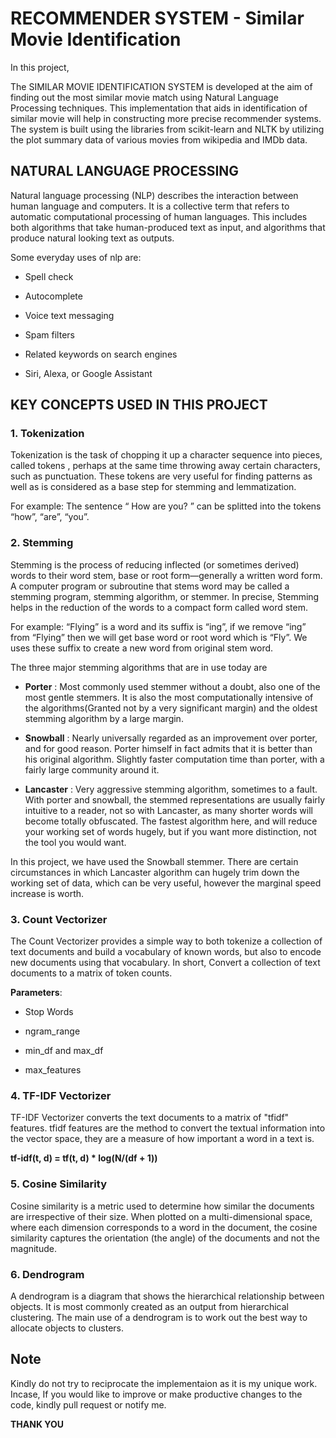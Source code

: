 # RECOMMENDER SYSTEM - Similar Movie Identification

In this project, 

The SIMILAR MOVIE IDENTIFICATION SYSTEM is developed at the aim of finding out the most similar movie match using Natural Language Processing techniques. This implementation that aids in identification of similar movie will help in constructing more precise recommender systems. The system is built using the libraries from scikit-learn and NLTK by utilizing the plot summary data of various movies from wikipedia and IMDb data.

## NATURAL LANGUAGE PROCESSING
Natural language processing (NLP) describes the interaction between human language and computers. It is a collective term that refers to automatic computational processing of human languages. This includes both algorithms that take human-produced text as input, and algorithms that produce natural looking text as outputs.


Some everyday uses of nlp are:
* Spell check


* Autocomplete


* Voice text messaging


* Spam filters


* Related keywords on search engines


* Siri, Alexa, or Google Assistant


## KEY CONCEPTS USED IN THIS PROJECT

### 1. Tokenization
Tokenization is the task of chopping it up a character sequence into pieces, called tokens , perhaps at the same time throwing away certain characters, such as punctuation. These tokens are very useful for finding patterns as well as is considered as a base step for stemming and lemmatization.

For example: The sentence “ How are you? ” can be splitted into the tokens “how”, “are”, “you”. 


### 2. Stemming 
Stemming is the process of reducing inflected (or sometimes derived) words to their word stem, base or root form—generally a written word form. A computer program or subroutine that stems word may be called a stemming program, stemming algorithm, or stemmer. In precise, Stemming helps in the reduction of the words to a compact form called word stem.

For example: “Flying” is a word and its suffix is “ing”, if we remove “ing” from “Flying” then we will get base word or root word which is “Fly”. We uses these suffix to create a new word from original stem word.

The three major stemming algorithms that are in use today are 
  * **Porter** : Most commonly used stemmer without a doubt, also one of the most gentle stemmers. It is also the most computationally intensive of the algorithms(Granted not by a very significant margin) and the oldest stemming algorithm by a large margin.
  
  
* **Snowball** : Nearly universally regarded as an improvement over porter, and for good reason. Porter himself in fact admits that it is better than his original algorithm. Slightly faster computation time than porter, with a fairly large community around it.


* **Lancaster** : Very aggressive stemming algorithm, sometimes to a fault. With porter and snowball, the stemmed representations are usually fairly intuitive to a reader, not so with Lancaster, as many shorter words will become totally obfuscated. The fastest algorithm here, and will reduce your working set of words hugely, but if you want more distinction, not the tool you would want.

In this project, we have used the Snowball stemmer. There are certain circumstances in which Lancaster algorithm can hugely trim down the working set of data, which can be very useful, however the marginal speed increase is worth.



### 3. Count Vectorizer
The Count Vectorizer provides a simple way to both tokenize a collection of text documents and build a vocabulary of known words, but also to encode new documents using that vocabulary. In short, Convert a collection of text documents to a matrix of token counts.

**Parameters**:

   * Stop Words

  * ngram_range

  * min_df and max_df

  * max_features

### 4. TF-IDF Vectorizer
TF-IDF Vectorizer converts the text documents to a matrix of "tfidf" features. tfidf features are the method to convert the textual information into the vector space, they are a measure of how important a word in a text is.

**tf-idf(t, d) = tf(t, d) * log(N/(df + 1))**

  
### 5. Cosine Similarity 
Cosine similarity is a metric used to determine how similar the documents are irrespective of their size. When plotted on a multi-dimensional space, where each dimension corresponds to a word in the document, the cosine similarity captures the orientation (the angle) of the documents and not the magnitude.


### 6. Dendrogram
A dendrogram is a diagram that shows the hierarchical relationship between objects. It is most commonly created as an output from hierarchical clustering. The main use of a dendrogram is to work out the best way to allocate objects to clusters.


## Note
Kindly do not try to reciprocate the implementaion as it is my unique work. Incase, If you would like to improve or make productive changes to the code, kindly pull request or notify me.

**THANK YOU**
